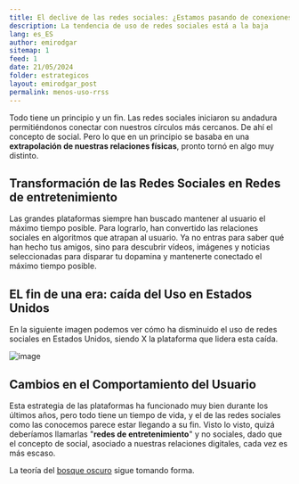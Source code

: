 ```yaml
---
title: El declive de las redes sociales: ¿Estamos pasando de conexiones sociales a redes de entretenimiento?
description: La tendencia de uso de redes sociales está a la baja
lang: es_ES
author: emirodgar
sitemap: 1
feed: 1
date: 21/05/2024
folder: estrategicos
layout: emirodgar_post
permalink: menos-uso-rrss
---
```


Todo tiene un principio y un fin. Las redes sociales iniciaron su andadura permitiéndonos conectar con nuestros círculos más cercanos. De ahí el concepto de social.
Pero lo que en un principio se basaba en una **extrapolación de nuestras relaciones físicas**, pronto tornó en algo muy distinto.

## Transformación de las Redes Sociales en Redes de entretenimiento

Las grandes plataformas siempre han buscado mantener al usuario el máximo tiempo posible. Para lograrlo, han convertido las relaciones sociales en algoritmos que atrapan al usuario. Ya no entras para saber qué han hecho tus amigos, sino para descubrir vídeos, imágenes y noticias seleccionadas para disparar tu dopamina y mantenerte conectado el máximo tiempo posible.

## EL fin de una era: caída del Uso en Estados Unidos

En la siguiente imagen podemos ver cómo ha disminuido el uso de redes sociales en Estados Unidos, siendo X la plataforma que lidera esta caída.

![image](https://github.com/Emirodgar/w-emirodgar-com/assets/4302127/1f606e8f-07fb-4c67-b26a-c3c37b9729bf)


## Cambios en el Comportamiento del Usuario

Esta estrategia de las plataformas ha funcionado muy bien durante los últimos años, pero todo tiene un tiempo de vida, y el de las redes sociales como las conocemos parece estar llegando a su fin. Visto lo visto, quizá deberíamos llamarlas "**redes de entretenimiento**" y no sociales, dado que el concepto de social, asociado a nuestras relaciones digitales, cada vez es más escaso.

La teoría del [bosque oscuro](https://emirodgar.com/bosque-oscuro) sigue tomando forma.


